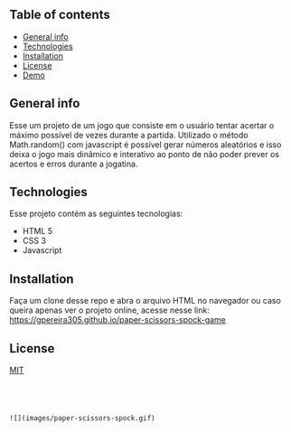 

## Table of contents
* [General info](#general-info)
* [Technologies](#technologies)
* [Installation](#Installation)
* [License](#License)
* [Demo](#Demo)

## General info
Esse um projeto de um jogo que consiste em o usuário tentar acertar o máximo possível de vezes durante a partida. 
Utilizado o método Math.random() com javascript é possível gerar números aleatórios e isso deixa o jogo mais dinâmico e interativo ao ponto de não poder prever os acertos e erros
durante a jogatina.
	
## Technologies
Esse projeto contém as seguintes tecnologias:
* HTML 5
* CSS 3 
* Javascript
	
## Installation
Faça um clone desse repo e abra o arquivo HTML no navegador ou caso queira apenas ver o projeto online, acesse nesse link:  https://gpereira305.github.io/paper-scissors-spock-game
 

## License
[MIT](https://choosealicense.com/licenses/mit/)

```




![](images/paper-scissors-spock.gif)
